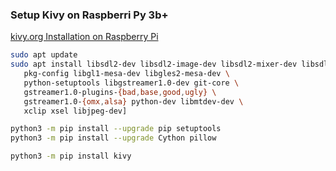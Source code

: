### Setup Kivy on Raspberri Py 3b+
[kivy.org Installation on Raspberry Pi](https://kivy.org/doc/stable/installation/installation-rpi.html)
```sh
sudo apt update
sudo apt install libsdl2-dev libsdl2-image-dev libsdl2-mixer-dev libsdl2-ttf-dev \
   pkg-config libgl1-mesa-dev libgles2-mesa-dev \
   python-setuptools libgstreamer1.0-dev git-core \
   gstreamer1.0-plugins-{bad,base,good,ugly} \
   gstreamer1.0-{omx,alsa} python-dev libmtdev-dev \
   xclip xsel libjpeg-dev]
```
```sh
python3 -m pip install --upgrade pip setuptools
python3 -m pip install --upgrade Cython pillow
```
```sh
python3 -m pip install kivy
```
